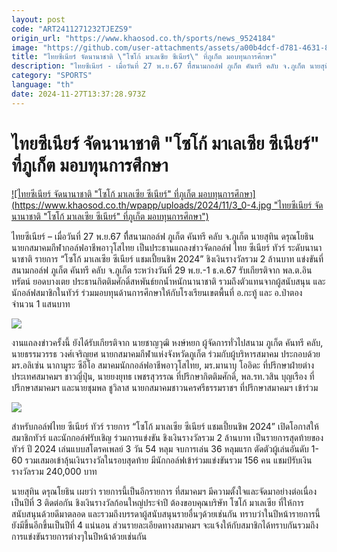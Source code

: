 ```yaml
---
layout: post
code: "ART2411271232TJEZS9"
origin_url: "https://www.khaosod.co.th/sports/news_9524184"
image: "https://github.com/user-attachments/assets/a00b4dcf-d781-4631-8214-ebd992f48996"
title: "ไทยซีเนียร์ จัดนานาชาติ \"โซโก้ มาเลเซีย ซีเนียร์\" ที่ภูเก็ต มอบทุนการศึกษา"
description: "ไทยซีเนียร์ - เมื่อวันที่ 27 พ.ย.67 ที่ี่สนามกอล์ฟ ภูเก็ต คันทรี คลับ จ.ภูเก็ต นายสุทิน ดรุณโยธิน นายกสมาคมกีฬากอล์ฟอาชีพอาวุโสไทย เป็นประธานแถล"
category: "SPORTS"
language: "th"
date: 2024-11-27T13:37:28.973Z
---
```


# ไทยซีเนียร์ จัดนานาชาติ "โซโก้ มาเลเซีย ซีเนียร์" ที่ภูเก็ต มอบทุนการศึกษา

[![ไทยซีเนียร์ จัดนานาชาติ "โซโก้ มาเลเซีย ซีเนียร์" ที่ภูเก็ต มอบทุนการศึกษา](https://www.khaosod.co.th/wpapp/uploads/2024/11/3_0-4.jpg "ไทยซีเนียร์ จัดนานาชาติ "โซโก้ มาเลเซีย ซีเนียร์" ที่ภูเก็ต มอบทุนการศึกษา")](https://www.khaosod.co.th/wpapp/uploads/2024/11/3_0-4.jpg)

ไทยซีเนียร์ – เมื่อวันที่ 27 พ.ย.67 ที่ี่สนามกอล์ฟ ภูเก็ต คันทรี คลับ จ.ภูเก็ต นายสุทิน ดรุณโยธิน นายกสมาคมกีฬากอล์ฟอาชีพอาวุโสไทย เป็นประธานแถลงข่าวจัดกอล์ฟ ไทย ซีเนียร์ ทัวร์ ระดับนานานาชาติ รายการ “โซโก้ มาเลเซีย ซีเนียร์ แชมเปี้ยนชิพ 2024” ชิงเงินรางวัลรวม 2 ล้านบาท แข่งขันที่สนามกอล์ฟ ภูเก็ต คันทรี คลับ จ.ภูเก็ต ระหว่างวันที่ 29 พ.ย.-1 ธ.ค.67 รับเกียรติจาก พล.ต.อินทรัตน์ ยอดบางเตย ประธานกิตติมศักดิ์สหพันธ์ยกน้ำหนักนานาชาติ รวมถึงตัวแทนจากผู้สนับสนุน และนักอล์ฟสมาชิกในทัวร์ ร่วมมอบทุนด้านการศึกษาให้กับโรงเรียนเขตพื้นที่ อ.กะทู้ และ อ.ป่าตอง จำนวน 1 แสนบาท

[![](https://www.khaosod.co.th/wpapp/uploads/2024/11/2_0-2-696x442.jpg)](https://www.khaosod.co.th/wpapp/uploads/2024/11/2_0-2.jpg)

งานแถลงข่าวครั้งนี้ ยังได้รับเกียรติจาก นายชาญวุฒิ หงษ์หยก ผู้จัดการทั่วไปสนาม ภูเก็ต คันทรี คลับ, นายธรรมวรรธ วงศ์เจริญยศ นายกสมาคมกีฬาแห่งจังหวัดภูเก็ต ร่วมกับผู้บริหารสมาคม ประกอบด้วย มร.อลิเซ่น นากามูระ ซีอีโอ สมาคมนักกอล์ฟอาชีพอาวุโสไทย, มร.มานาบุ โออิดะ ที่ปรึกษาฝ่ายต่างประเทศสมาคมฯ ชาวญี่ปุ่น, นายยงยุทธ เพชรสุวรรณ ที่ปรึกษากิตติมศักดิ์, พล.รท.วสิน บุญเรือง ที่ปรึกษาสมาคมฯ และนายชุมพล ชูวิลาส นายกสมาคมชาวนครศรีธรรมราชฯ ที่ปรึกษาสมาคมฯ เข้าร่วม

[![](https://www.khaosod.co.th/wpapp/uploads/2024/11/11-12-696x454.jpg)](https://www.khaosod.co.th/wpapp/uploads/2024/11/11-12.jpg)

สำหรับกอล์ฟไทย ซีเนียร์ ทัวร์ รายการ “โซโก้ มาเลเซีย ซีเนียร์ แชมเปี้ยนชิพ 2024” เปิดโอกาสให้สมาชิกทัวร์ และนักกอล์ฟรับเชิญ ร่วมการแข่งขัน ชิงเงินรางวัลรวม 2 ล้านบาท เป็นรายการสุดท้ายของทัวร์ ปี 2024 เล่นแบบสโตรคเพลย์ 3 วัน 54 หลุม จบการเล่น 36 หลุมแรก ตัดตัวผู้เล่นอันดับ 1-60 รวมเสมอเข้าลุ้นเงินรางวัลในรอบสุดท้าย มีนักกอล์ฟเข้าร่วมแข่งขันรวม 156 คน แชมป์รับเงินรางวัลรวม 240,000 บาท

นายสุทิน ดรุณโยธิน เผยว่า รายการนี้เป็นอีกรายการ ที่สมาคมฯ มีความตั้งใจและจัดมาอย่างต่อเนื่องเป็นปีที่ 3 ติดต่อกัน ชิงเงินรางวัลก้อนใหญ่ประจำปี ต้องขอบคุณบริษัท โซโก้ มาเลเซีย ที่ให้การสนับสนุนด้วยดีมาตลอด และรวมถึงบรรดาผู้สนับสนุนรายอื่นๆด้วยเช่นกัน ทราบว่าในปีหน้ารายการนี้ยังมีขึ้นอีกขึ้นเป็นปีที่ 4 แน่นอน ส่วนรายละเอียดทางสมาคมฯ จะแจ้งให้กับสมาชิกได้ทราบกันรวมถึงการแข่งขันรายการต่างๆในปีหน้าด้วยเช่นกัน